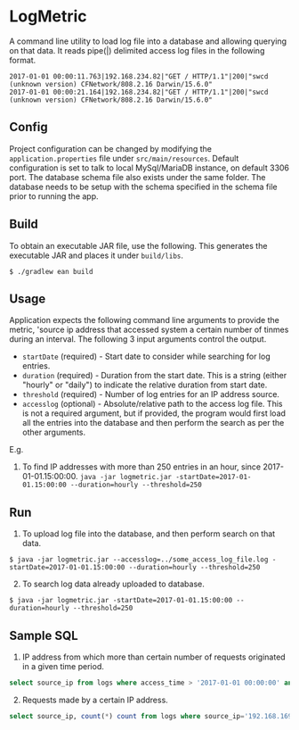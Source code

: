 # LogMetric  

A command line utility to load log file into a database and allowing querying on that data. It reads pipe(|) delimited access log files in the following format.

```
2017-01-01 00:00:11.763|192.168.234.82|"GET / HTTP/1.1"|200|"swcd (unknown version) CFNetwork/808.2.16 Darwin/15.6.0"
2017-01-01 00:00:21.164|192.168.234.82|"GET / HTTP/1.1"|200|"swcd (unknown version) CFNetwork/808.2.16 Darwin/15.6.0"
```

## Config

Project configuration can be changed by modifying the `application.properties` file under `src/main/resources`. Default configuration is set to talk to local MySql/MariaDB instance, on default 3306 port. The database schema file also exists under the same folder. The database needs to be setup with the schema specified in the schema file prior to running the app.


## Build

To obtain an executable JAR file, use the following. This generates the executable JAR and places it under `build/libs`.

```
$ ./gradlew ean build
```

## Usage

Application expects the following command line arguments to provide the metric, 'source ip address that accessed system a certain number of tinmes during an interval. The following 3 input arguments control the output.

- `startDate` (required) - Start date to consider while searching for log entries. 
- `duration` (required) - Duration from the start date. This is a string (either "hourly" or "daily") to indicate the relative duration from start date.
- `threshold` (required) - Number of log entries for an IP address source.
- `accesslog` (optional) - Absolute/relative path to the access log file. This is not a required argument, but if provided, the program would first load all the entries into the database and then perform the search as per the other arguments.

E.g.

1. To find IP addresses with more than 250 entries in an hour, since 2017-01-01.15:00:00.
   `java -jar logmetric.jar -startDate=2017-01-01.15:00:00 --duration=hourly --threshold=250`


## Run

1. To upload log file into the database, and then perform search on that data.

```
$ java -jar logmetric.jar --accesslog=../some_access_log_file.log -startDate=2017-01-01.15:00:00 --duration=hourly --threshold=250

```

2. To search log data already uploaded to database.

```
$ java -jar logmetric.jar -startDate=2017-01-01.15:00:00 --duration=hourly --threshold=250

```

## Sample SQL

1. IP address from which more than certain number of requests originated in a given time period.

```sql
select source_ip from logs where access_time > '2017-01-01 00:00:00' and access_time < '2017-01-01 00:10:00' group by source_ip having count(*) > 5;
```

2. Requests made by a certain IP address.

```sql
select source_ip, count(*) count from logs where source_ip='192.168.169.194' and access_time > '2017-01-01 00:00:00' and access_time < '2017-01-01 00:10:00';
```
